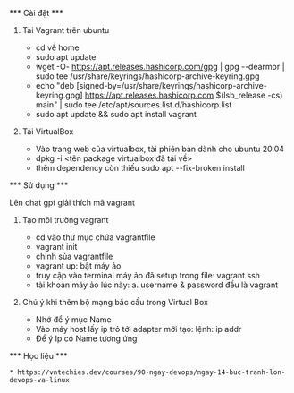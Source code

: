 *** Cài đặt ***

1. Tài Vagrant trên ubuntu

    * cd về home
    * sudo apt update
    * wget -O- https://apt.releases.hashicorp.com/gpg | gpg --dearmor | sudo tee /usr/share/keyrings/hashicorp-archive-keyring.gpg
    * echo "deb [signed-by=/usr/share/keyrings/hashicorp-archive-keyring.gpg] https://apt.releases.hashicorp.com $(lsb_release -cs) main" | sudo tee /etc/apt/sources.list.d/hashicorp.list
    * sudo apt update && sudo apt install vagrant

2. Tải VirtualBox

    * Vào trang web của virtualbox, tài phiên bản dành cho ubuntu 20.04
    * dpkg -i <tên package virtualbox đã tải về>
    * thêm dependency còn thiếu sudo apt --fix-broken install

*** Sử dụng ***

Lên chat gpt giải thích mã vagrant

1. Tạo môi trường vagrant

    * cd vào thư mục chứa vagrantfile
    * vagrant init
    * chỉnh sủa vagrantfile
    * vagrant up: bật máy ảo
    * truy cập vào terminal máy ảo đã setup trong file: vagrant ssh
    * tài khoản máy ảo lúc này:
        a. username & password đều là vagrant

2. Chú ý khi thêm bộ mạng bắc cầu trong Virtual Box

    * Nhớ để ý mục Name
    * Vào máy host lấy ip trỏ tới adapter mới tạo: lệnh: ip addr
    * Để ý Ip có Name tương ứng

*** Học liệu ***

    * https://vntechies.dev/courses/90-ngay-devops/ngay-14-buc-tranh-lon-devops-va-linux